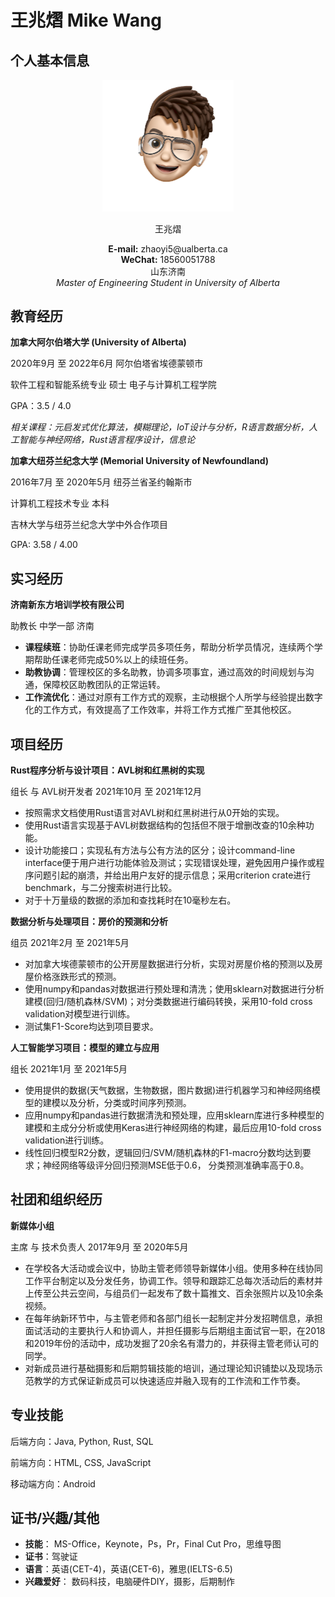 # 王兆熠 Mike Wang

## 个人基本信息



<center><img src="Memoji Avatar.png" alt="Memoji Avatar" style="zoom:50%;" /></center>

<center> <p font-size="20px">
    王兆熠
    </p>  </center>

<center> <b>E-mail:</b> zhaoyi5@ualberta.ca</center>

<center> <b>WeChat:</b> 18560051788 </center>

<center> 山东济南 </center>

<center> <i>Master of Engineering Student in University of Alberta</i></center>

## 教育经历

**加拿大阿尔伯塔大学 (University of Alberta)** 

2020年9月 至 2022年6月	阿尔伯塔省埃德蒙顿市

软件工程和智能系统专业	硕士	电子与计算机工程学院

GPA：3.5 / 4.0

*相关课程：元启发式优化算法，模糊理论，IoT设计与分析，R语言数据分析，人工智能与神经网络，Rust语言程序设计，信息论*



**加拿大纽芬兰纪念大学 (Memorial University of Newfoundland)**

2016年7月 至 2020年5月	纽芬兰省圣约翰斯市

计算机工程技术专业	本科

吉林大学与纽芬兰纪念大学中外合作项目

GPA: 3.58 / 4.00

## 实习经历

**济南新东方培训学校有限公司**

助教长	中学一部	济南

- **课程续班**：协助任课老师完成学员多项任务，帮助分析学员情况，连续两个学期帮助任课老师完成50%以上的续班任务。
- **助教协调**：管理校区的多名助教，协调多项事宜，通过高效的时间规划与沟通，保障校区助教团队的正常运转。
- **工作流优化**：通过对原有工作方式的观察，主动根据个人所学与经验提出数字化的工作方式，有效提高了工作效率，并将工作方式推广至其他校区。

## 项目经历

**Rust程序分析与设计项目：AVL树和红黑树的实现**

组长 与 AVL树开发者	2021年10月 至 2021年12月

- 按照需求文档使用Rust语言对AVL树和红黑树进行从0开始的实现。
- 使用Rust语言实现基于AVL树数据结构的包括但不限于增删改查的10余种功能。
- 设计功能接口；实现私有方法与公有方法的区分；设计command-line interface便于用户进行功能体验及测试；实现错误处理，避免因用户操作或程序问题引起的崩溃，并给出用户友好的提示信息；采用criterion crate进行benchmark，与二分搜索树进行比较。
- 对于十万量级的数据的添加和查找耗时在10毫秒左右。

**数据分析与处理项目：房价的预测和分析**

组员	2021年2月 至 2021年5月

- 对加拿大埃德蒙顿市的公开房屋数据进行分析，实现对房屋价格的预测以及房屋价格涨跌形式的预测。
- 使用numpy和pandas对数据进行预处理和清洗；使用sklearn对数据进行分析建模(回归/随机森林/SVM)；对分类数据进行编码转换，采用10-fold cross validation对模型进行训练。
- 测试集F1-Score均达到项目要求。

**人工智能学习项目：模型的建立与应用**

组长	2021年1月 至 2021年5月

- 使用提供的数据(天气数据，生物数据，图片数据)进行机器学习和神经网络模型的建模以及分析，分类或时间序列预测。
- 应用numpy和pandas进行数据清洗和预处理，应用sklearn库进行多种模型的建模和主成分分析或使用Keras进行神经网络的构建，最后应用10-fold cross validation进行训练。
- 线性回归模型R2分数，逻辑回归/SVM/随机森林的F1-macro分数均达到要求；神经网络等级评分回归预测MSE低于0.6， 分类预测准确率高于0.8。

## 社团和组织经历

**新媒体小组**

主席 与 技术负责人	2017年9月 至 2020年5月

- 在学校各大活动或会议中，协助主管老师领导新媒体小组。使用多种在线协同工作平台制定以及分发任务，协调工作。领导和跟踪汇总每次活动后的素材并上传至公共云空间，与组员们一起发布了数十篇推文、百余张照片以及10余条视频。
- 在每年纳新环节中，与主管老师和各部门组长一起制定并分发招聘信息，承担面试活动的主要执行人和协调人，并担任摄影与后期组主面试官一职，在2018和2019年份的活动中，成功发掘了20余名有潜力的，并获得主管老师认可的同学。
- 对新成员进行基础摄影和后期剪辑技能的培训，通过理论知识铺垫以及现场示范教学的方式保证新成员可以快速适应并融入现有的工作流和工作节奏。

## 专业技能

后端方向：Java, Python, Rust, SQL

前端方向：HTML, CSS, JavaScript

移动端方向：Android

## 证书/兴趣/其他

- **技能**： MS-Office，Keynote，Ps，Pr，Final Cut Pro，思维导图
- **证书**：驾驶证
- **语言**：英语(CET-4)，英语(CET-6)，雅思(IELTS-6.5)
- **兴趣爱好**： 数码科技，电脑硬件DIY，摄影，后期制作
